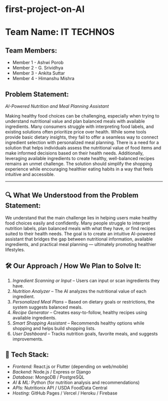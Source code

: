 # first-project-on-AI
# Team Name: IT TECHNOS

## Team Members:
- Member 1 - Ashwi Porob
- Member 2 - G. Srividhya 
- Member 3 - Ankita Suttar 
- Member 4 - Himanshu Mishra

## Problem Statement: 
*AI-Powered Nutrition and Meal Planning Assistant*

Making healthy food choices can be challenging, especially when trying to understand nutritional value and plan balanced meals with available ingredients. Many consumers struggle with interpreting food labels, and existing solutions often prioritize price over health. While some tools provide basic dietary insights, they fail to offer a seamless way to connect ingredient selection with personalized meal planning. There is a need for a solution that helps individuals assess the nutritional value of food items and make informed decisions based on their health needs. Additionally, leveraging available ingredients to create healthy, well-balanced recipes remains an unmet challenge. The solution should simplify the shopping experience while encouraging healthier eating habits in a way that feels intuitive and accessible.

---

## 🔍 What We Understood from the Problem Statement:

We understand that the main challenge lies in helping users make healthy food choices easily and confidently. Many people struggle to interpret nutrition labels, plan balanced meals with what they have, or find recipes suited to their health needs. The goal is to create an intuitive AI-powered assistant that bridges the gap between nutritional information, available ingredients, and practical meal planning — ultimately promoting healthier lifestyles.

## 🛠️ Our Approach / How We Plan to Solve It:

1. *Ingredient Scanning or Input* – Users can input or scan ingredients they have.
2. *Nutrition Analyzer* – The AI analyzes the nutritional value of each ingredient.
3. *Personalized Meal Plans* – Based on dietary goals or restrictions, the system suggests balanced meals.
4. *Recipe Generator* – Creates easy-to-follow, healthy recipes using available ingredients.
5. *Smart Shopping Assistant* – Recommends healthy options while shopping and helps build shopping lists.
6. *User Dashboard* – Tracks nutrition goals, favorite meals, and suggests improvements.

## 🧰 Tech Stack:

- *Frontend:* React.js or Flutter (depending on web/mobile)
- *Backend:* Node.js / Express or Django
- *Database:* MongoDB / PostgreSQL
- *AI & ML:* Python (for nutrition analysis and recommendations)
- *APIs:* Nutritionix API / USDA FoodData Central
- *Hosting:* GitHub Pages / Vercel / Heroku / Firebase
